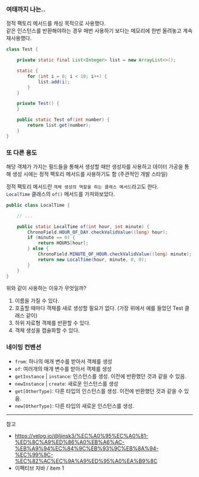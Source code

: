### 여태까지 나는..

정적 팩토리 메서드를 캐싱 목적으로 사용했다.  
같은 인스턴스를 반환해야하는 경우 매번 사용하기 보다는 메모리에 한번 올려놓고 계속 재사용했다.

```java
class Test {

    private static final List<Integer> list = new ArrayList<>();

    static {
        for (int i = 0; i < 10; i++) {
            list.add(i);
        }
    }

    private Test() {
    }

    public static Test of(int number) {
        return list.get(number);
    }
}
```

### 또 다른 용도

해당 객체가 가지는 필드들을 통해서 생성할 때만 생성자를 사용하고 데이터 가공을 통해 생성 시에는 정적 팩토리 메서드를 사용하기도 함 (주관적인 개발 스타일)

정적 팩토리 메서드란 `객체 생성의 역할을 하는 클래스 메서드`라고도 한다.  
`LocalTime` 클래스의 `of()` 메서드를 가져와보았다.

```java
public class LocalTime {

    // ...

    public static LocalTime of(int hour, int minute) {
        ChronoField.HOUR_OF_DAY.checkValidValue((long) hour);
        if (minute == 0) {
            return HOURS[hour];
        } else {
            ChronoField.MINUTE_OF_HOUR.checkValidValue((long) minute);
            return new LocalTime(hour, minute, 0, 0);
        }
    }
}
```

위와 같이 사용하는 이유가 무엇일까?

1. 이름을 가질 수 있다.
2. 호출할 때마다 객체를 새로 생성할 필요가 없다. (가장 위에서 예를 들었던 Test 클래스 같이)
3. 하위 자료형 객체를 반환할 수 있다.
4. 객체 생성을 캡슐화할 수 있다.

### 네이밍 컨벤션

- `from`: 하나의 매개 변수를 받아서 객체를 생성
- `of`: 여러개의 매개 변수를 받아서 객체를 생성
- `getInstance` | `instance`: 인스턴스를 생성. 이전에 반환했던 것과 같을 수 있음.
- `newInstance` | `create`: 새로운 인스턴스를 생성
- `get[OtherType]`: 다른 타입의 인스턴스를 생성. 이전에 반환했던 것과 같을 수 있음.
- `new[OtherType]`: 다른 타입의 새로운 인스턴스를 생성.

***
참고

- https://velog.io/@ljinsk3/%EC%A0%95%EC%A0%81-%ED%8C%A9%ED%86%A0%EB%A6%AC-%EB%A9%94%EC%84%9C%EB%93%9C%EB%8A%94-%EC%99%9C-%EC%82%AC%EC%9A%A9%ED%95%A0%EA%B9%8C
- 이펙티브 자바 / item 1